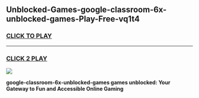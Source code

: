 
## Unblocked-Games-google-classroom-6x-unblocked-games-Play-Free-vq1t4
<h3>
<a href="https://premium76.site?title=google-classroom-6x-unblocked-games&ref=09A">CLICK TO PLAY</a></h3>
<hr>

<h3>
<a href="https://premium76.site?title=google-classroom-6x-unblocked-games&ref=09A">CLICK 2 PLAY</a>
  
</h3>

<a href="https://premium76.site?title=google-classroom-6x-unblocked-games&ref=09A"><img src="https://clearcache.store/games.png"></a>


**google-classroom-6x-unblocked-games games unblocked: Your Gateway to Fun and Accessible Online Gaming**
